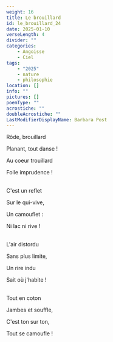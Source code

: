 ```yaml
---
weight: 16
title: Le brouillard
id: le_brouillard_24
date: 2025-01-10
verseLength: 4
divider: ""
categories:
    - Angoisse
    - Ciel
tags:
    - "2025"
    - nature
    - philosophie
location: []
info: ""
pictures: []
poemType: ""
acrostiche: ""
doubleAcrostiche: ""
LastModifierDisplayName: Barbara Post
---
```

Rôde, brouillard

Planant, tout danse !

Au coeur trouillard

Folle imprudence !

 \
C'est un reflet

Sur le qui-vive,

Un camouflet :

Ni lac ni rive !

 \
L'air distordu

Sans plus limite,

Un rire indu

Sait où j'habite !

 \
Tout en coton

Jambes et souffle,

C'est ton sur ton,

Tout se camoufle !
